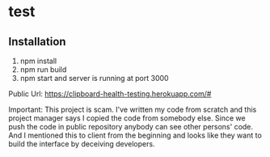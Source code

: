 # test

## Installation
1. npm install
2. npm run build
3. npm start and server is running at port 3000

Public Url: https://clipboard-health-testing.herokuapp.com/#

Important:
This project is scam.
I've written my code from scratch and this project manager says I copied the code from somebody else.
Since we push the code in public repository anybody can see other persons' code.
And I mentioned this to client from the beginning and looks like they want to build the interface by deceiving developers.

